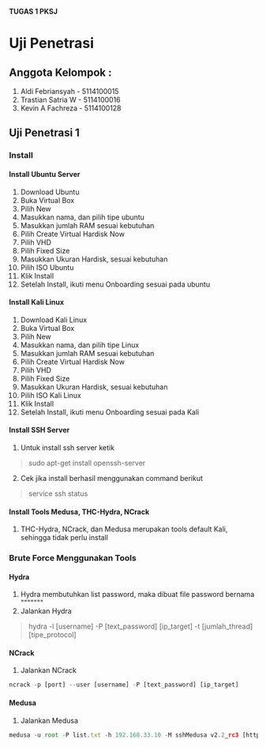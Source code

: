 <b> TUGAS 1 PKSJ </b>
# Uji Penetrasi

## Anggota Kelompok :
1. Aldi Febriansyah - 5114100015
1. Trastian Satria W - 5114100016
1. Kevin A Fachreza - 5114100128

## Uji Penetrasi 1
### Install
#### Install Ubuntu Server

1. Download Ubuntu
1. Buka Virtual Box
1. Pilih New
1. Masukkan nama, dan pilih tipe ubuntu
1. Masukkan jumlah RAM sesuai kebutuhan
1. Pilih Create Virtual Hardisk Now
1. Pilih VHD
1. Pilih Fixed Size
1. Masukkan Ukuran Hardisk, sesuai kebutuhan
1. Pilih ISO Ubuntu
1. Klik Install
1. Setelah Install, ikuti menu Onboarding sesuai pada ubuntu

#### Install Kali Linux

1. Download Kali Linux
1. Buka Virtual Box
1. Pilih New
1. Masukkan nama, dan pilih tipe Linux
1. Masukkan jumlah RAM sesuai kebutuhan
1. Pilih Create Virtual Hardisk Now
1. Pilih VHD
1. Pilih Fixed Size
1. Masukkan Ukuran Hardisk, sesuai kebutuhan
1. Pilih ISO Kali Linux
1. Klik Install
1. Setelah Install, ikuti menu Onboarding sesuai pada Kali

#### Install SSH Server

1. Untuk install ssh server ketik
> sudo apt-get install openssh-server

2. Cek jika install berhasil menggunakan command berikut
> service ssh status

#### Install Tools Medusa, THC-Hydra, NCrack

1. THC-Hydra, NCrack, dan Medusa merupakan tools default Kali, sehingga tidak perlu install

### Brute Force Menggunakan Tools

#### Hydra

1. Hydra membutuhkan list password, maka dibuat file password bernama """""""
1. Jalankan Hydra
> hydra -l [username] -P [text_password] [ip_target] -t [jumlah_thread] [tipe_protocol]

#### NCrack

1. Jalankan NCrack

```javascript
ncrack -p [port] --user [username] -P [text_password] [ip_target] 
```


#### Medusa

1. Jalankan Medusa

```javascript
medusa -u root -P list.txt -h 192.168.33.10 -M sshMedusa v2.2_rc3 [http://www.foofus.net] (C) JoMo-Kun / Foofus Networks <jmk@foofus.net> 
```


